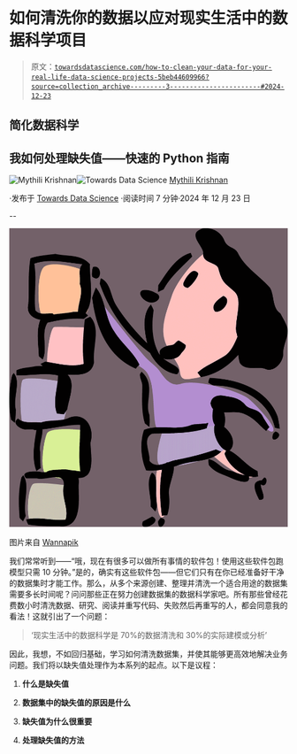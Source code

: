 # 如何清洗你的数据以应对现实生活中的数据科学项目

> 原文：[`towardsdatascience.com/how-to-clean-your-data-for-your-real-life-data-science-projects-5beb44609966?source=collection_archive---------3-----------------------#2024-12-23`](https://towardsdatascience.com/how-to-clean-your-data-for-your-real-life-data-science-projects-5beb44609966?source=collection_archive---------3-----------------------#2024-12-23)

## 简化数据科学

## 我如何处理缺失值——快速的 Python 指南

[](https://medium.com/@krishnan.mythili?source=post_page---byline--5beb44609966--------------------------------)![Mythili Krishnan](https://medium.com/@krishnan.mythili?source=post_page---byline--5beb44609966--------------------------------)[](https://towardsdatascience.com/?source=post_page---byline--5beb44609966--------------------------------)![Towards Data Science](https://towardsdatascience.com/?source=post_page---byline--5beb44609966--------------------------------) [Mythili Krishnan](https://medium.com/@krishnan.mythili?source=post_page---byline--5beb44609966--------------------------------)

·发布于 [Towards Data Science](https://towardsdatascience.com/?source=post_page---byline--5beb44609966--------------------------------) ·阅读时间 7 分钟·2024 年 12 月 23 日

--

![](img/79e1b92b496905ee9445adb8dcce7d4f.png)

图片来自 [Wannapik](https://www.wannapik.com/vectors/67398?search%5Bquery%5D=missing)

我们常常听到——“哦，现在有很多可以做所有事情的软件包！使用这些软件包跑模型只需 10 分钟。”是的，确实有这些软件包——但它们只有在你已经准备好干净的数据集时才能工作。那么，从多个来源创建、整理并清洗一个适合用途的数据集需要多长时间呢？问问那些正在努力创建数据集的数据科学家吧。所有那些曾经花费数小时清洗数据、研究、阅读并重写代码、失败然后再重写的人，都会同意我的看法！这就引出了一个问题：

> ‘现实生活中的数据科学是 70%的数据清洗和 30%的实际建模或分析’

因此，我想，不如回归基础，学习如何清洗数据集，并使其能够更高效地解决业务问题。我们将以缺失值处理作为本系列的起点。以下是议程：

1.  **什么是缺失值**

1.  **数据集中的缺失值的原因是什么**

1.  **缺失值为什么很重要**

1.  **处理缺失值的方法**
